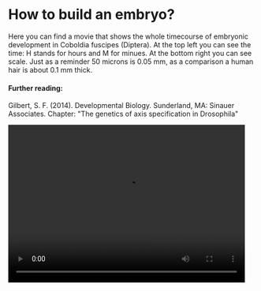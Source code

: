# How to build an embryo?

Here you can find a movie that shows the whole timecourse of embryonic development in Coboldia fuscipes (Diptera). At the top left you can see the time: H stands for hours and M for minues. At the bottom right you can see scale. Just as a reminder 50 microns is 0.05 mm, as a comparison a human hair is about 0.1 mm thick. 

#### Further reading:

Gilbert, S. F. (2014). Developmental Biology. Sunderland, MA: Sinauer Associates. Chapter: "The genetics of axis specification in Drosophila"

<video width="480" height="320" controls="controls">
  <source src="https://github.com/RmmlAndReas/rmmlandreas.github.io/raw/main/17_11_2023_Coboldia_hatching_pos5_H5.mov" type="video/mp4">
</video>
